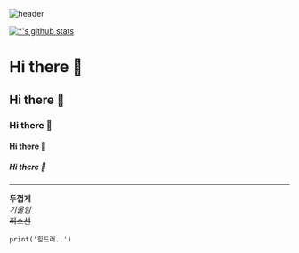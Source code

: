![header](https://capsule-render.vercel.app/api?type=wave&color=auto&height=300&section=header&text=Nvrmnd&pontSize=90)

[![*'s github stats](https://github-readme-stats.vercel.app/api?username=LeeSiHyeon13)](https://github.com/LeeSiHyeon13)

# Hi there 👋
## Hi there 👋
### Hi there 👋
#### Hi there 👋
##### Hi there 👋
---
**두껍게** <br>
*기울임* <br>
~~취소선~~ <br>

```
print('힘드러..')
```

